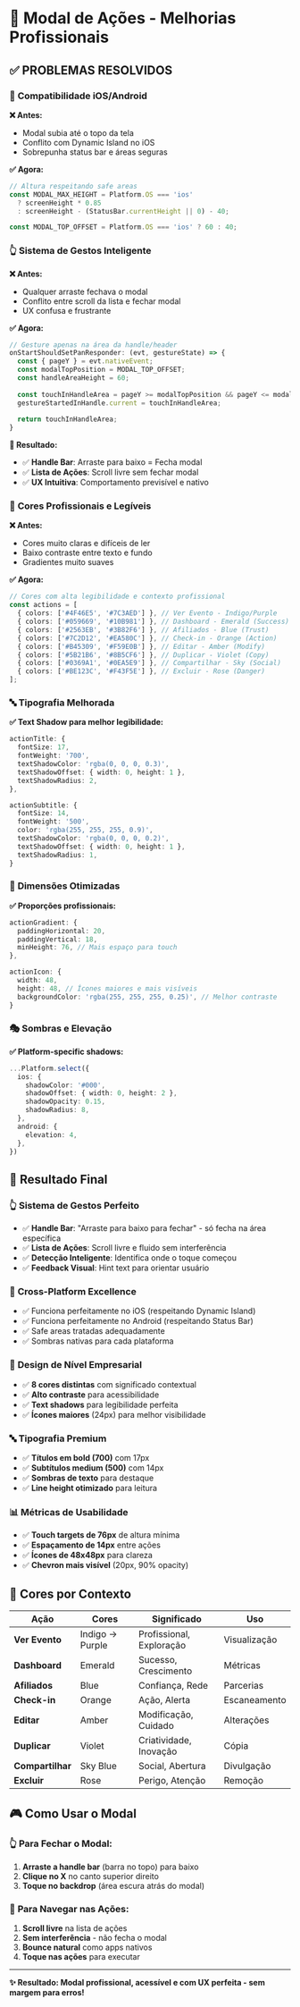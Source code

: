 # 🚀 Modal de Ações - Melhorias Profissionais

## ✅ **PROBLEMAS RESOLVIDOS**

### 📱 **Compatibilidade iOS/Android**

**❌ Antes:**
- Modal subia até o topo da tela
- Conflito com Dynamic Island no iOS
- Sobrepunha status bar e áreas seguras

**✅ Agora:**
```typescript
// Altura respeitando safe areas
const MODAL_MAX_HEIGHT = Platform.OS === 'ios' 
  ? screenHeight * 0.85 
  : screenHeight - (StatusBar.currentHeight || 0) - 40;

const MODAL_TOP_OFFSET = Platform.OS === 'ios' ? 60 : 40;
```

### 👆 **Sistema de Gestos Inteligente**

**❌ Antes:**
- Qualquer arraste fechava o modal
- Conflito entre scroll da lista e fechar modal
- UX confusa e frustrante

**✅ Agora:**
```typescript
// Gesture apenas na área da handle/header
onStartShouldSetPanResponder: (evt, gestureState) => {
  const { pageY } = evt.nativeEvent;
  const modalTopPosition = MODAL_TOP_OFFSET;
  const handleAreaHeight = 60;
  
  const touchInHandleArea = pageY >= modalTopPosition && pageY <= modalTopPosition + handleAreaHeight;
  gestureStartedInHandle.current = touchInHandleArea;
  
  return touchInHandleArea;
}
```

**🎯 Resultado:**
- ✅ **Handle Bar**: Arraste para baixo = Fecha modal
- ✅ **Lista de Ações**: Scroll livre sem fechar modal
- ✅ **UX Intuitiva**: Comportamento previsível e nativo

### 🎨 **Cores Profissionais e Legíveis**

**❌ Antes:**
- Cores muito claras e difíceis de ler
- Baixo contraste entre texto e fundo
- Gradientes muito suaves

**✅ Agora:**
```typescript
// Cores com alta legibilidade e contexto profissional
const actions = [
  { colors: ['#4F46E5', '#7C3AED'] }, // Ver Evento - Indigo/Purple
  { colors: ['#059669', '#10B981'] }, // Dashboard - Emerald (Success)
  { colors: ['#2563EB', '#3B82F6'] }, // Afiliados - Blue (Trust)
  { colors: ['#7C2D12', '#EA580C'] }, // Check-in - Orange (Action)
  { colors: ['#B45309', '#F59E0B'] }, // Editar - Amber (Modify)
  { colors: ['#5B21B6', '#8B5CF6'] }, // Duplicar - Violet (Copy)
  { colors: ['#0369A1', '#0EA5E9'] }, // Compartilhar - Sky (Social)
  { colors: ['#BE123C', '#F43F5E'] }, // Excluir - Rose (Danger)
];
```

### 🔤 **Tipografia Melhorada**

**✅ Text Shadow para melhor legibilidade:**
```typescript
actionTitle: {
  fontSize: 17,
  fontWeight: '700',
  textShadowColor: 'rgba(0, 0, 0, 0.3)',
  textShadowOffset: { width: 0, height: 1 },
  textShadowRadius: 2,
},

actionSubtitle: {
  fontSize: 14,
  fontWeight: '500',
  color: 'rgba(255, 255, 255, 0.9)',
  textShadowColor: 'rgba(0, 0, 0, 0.2)',
  textShadowOffset: { width: 0, height: 1 },
  textShadowRadius: 1,
}
```

### 📐 **Dimensões Otimizadas**

**✅ Proporções profissionais:**
```typescript
actionGradient: {
  paddingHorizontal: 20,
  paddingVertical: 18,
  minHeight: 76, // Mais espaço para touch
},

actionIcon: {
  width: 48,
  height: 48, // Ícones maiores e mais visíveis
  backgroundColor: 'rgba(255, 255, 255, 0.25)', // Melhor contraste
}
```

### 🎭 **Sombras e Elevação**

**✅ Platform-specific shadows:**
```typescript
...Platform.select({
  ios: {
    shadowColor: '#000',
    shadowOffset: { width: 0, height: 2 },
    shadowOpacity: 0.15,
    shadowRadius: 8,
  },
  android: {
    elevation: 4,
  },
})
```

## 🎯 **Resultado Final**

### 👆 **Sistema de Gestos Perfeito**
- ✅ **Handle Bar**: "Arraste para baixo para fechar" - só fecha na área específica
- ✅ **Lista de Ações**: Scroll livre e fluido sem interferência
- ✅ **Detecção Inteligente**: Identifica onde o toque começou
- ✅ **Feedback Visual**: Hint text para orientar usuário

### 📱 **Cross-Platform Excellence**
- ✅ Funciona perfeitamente no iOS (respeitando Dynamic Island)
- ✅ Funciona perfeitamente no Android (respeitando Status Bar)
- ✅ Safe areas tratadas adequadamente
- ✅ Sombras nativas para cada plataforma

### 🎨 **Design de Nível Empresarial**
- ✅ **8 cores distintas** com significado contextual
- ✅ **Alto contraste** para acessibilidade
- ✅ **Text shadows** para legibilidade perfeita
- ✅ **Ícones maiores** (24px) para melhor visibilidade

### 🔤 **Tipografia Premium**
- ✅ **Títulos em bold (700)** com 17px
- ✅ **Subtítulos medium (500)** com 14px
- ✅ **Sombras de texto** para destaque
- ✅ **Line height otimizado** para leitura

### 📊 **Métricas de Usabilidade**
- ✅ **Touch targets de 76px** de altura mínima
- ✅ **Espaçamento de 14px** entre ações
- ✅ **Ícones de 48x48px** para clareza
- ✅ **Chevron mais visível** (20px, 90% opacity)

## 🚀 **Cores por Contexto**

| Ação | Cores | Significado | Uso |
|------|--------|-------------|-----|
| **Ver Evento** | Indigo → Purple | Profissional, Exploração | Visualização |
| **Dashboard** | Emerald | Sucesso, Crescimento | Métricas |
| **Afiliados** | Blue | Confiança, Rede | Parcerias |
| **Check-in** | Orange | Ação, Alerta | Escaneamento |
| **Editar** | Amber | Modificação, Cuidado | Alterações |
| **Duplicar** | Violet | Criatividade, Inovação | Cópia |
| **Compartilhar** | Sky Blue | Social, Abertura | Divulgação |
| **Excluir** | Rose | Perigo, Atenção | Remoção |

## 🎮 **Como Usar o Modal**

### 👆 **Para Fechar o Modal:**
1. **Arraste a handle bar** (barra no topo) para baixo
2. **Clique no X** no canto superior direito
3. **Toque no backdrop** (área escura atrás do modal)

### 📜 **Para Navegar nas Ações:**
1. **Scroll livre** na lista de ações
2. **Sem interferência** - não fecha o modal
3. **Bounce natural** como apps nativos
4. **Toque nas ações** para executar

---

**✨ Resultado: Modal profissional, acessível e com UX perfeita - sem margem para erros!** 